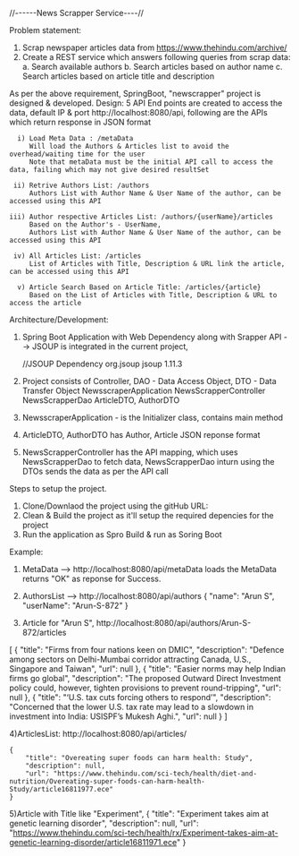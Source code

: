 //------News Scrapper Service----//

Problem statement:
1. Scrap newspaper articles data from https://www.thehindu.com/archive/
2. Create a REST service which answers following queries from scrap data:
	a. Search available authors
	b. Search articles based on author name
	c. Search articles based on article title and description

As per the above requirement, SpringBoot, "newscrapper" project is designed & developed.
Design:
5 API End points are created to access the data,  default IP & port http://localhost:8080/api, 
following are the APIs which return response in JSON format

	  i) Load Meta Data : /metaData
		 Will load the Authors & Articles list to avoid the overhead/waiting time for the user
		 Note that metaData must be the initial API call to access the data, failing which may not give desired resultSet
	 
	 ii) Retrive Authors List: /authors
		 Authors List with Author Name & User Name of the author, can be accessed using this API 
		 
	iii) Author respective Articles List: /authors/{userName}/articles
		 Based on the Author's - UserName, 
		 Authors List with Author Name & User Name of the author, can be accessed using this API 
		 
	 iv) All Articles List: /articles
		 List of Articles with Title, Description & URL link the article, can be accessed using this API 
	 
	  v) Article Search Based on Article Title: /articles/{article}
		 Based on the List of Articles with Title, Description & URL to access the article

Architecture/Development:
1) Spring Boot Application with Web Dependency along with Srapper API 
	--> JSOUP is integrated in the current project, 

	//JSOUP Dependency
	<dependency>
		<groupId>org.jsoup</groupId>
		<artifactId>jsoup</artifactId>
		<version>1.11.3</version>
	</dependency>
2) Project consists of Controller, DAO - Data Access Object, DTO - Data Transfer Object	
	NewsscraperApplication
	NewsScrapperController
	NewsScrapperDao
	ArticleDTO, AuthorDTO
		
3) NewsscraperApplication - is the Initializer class, contains main method	
4) ArticleDTO, AuthorDTO has Author, Article JSON reponse format
5) NewsScrapperController has the API mapping, which uses NewsScrapperDao to fetch data, 
   NewsScrapperDao inturn using the DTOs sends the data as per the API call
		 

Steps to setup the project.
1) Clone/Downlaod the project using the gitHub URL: 
2) Clean & Build the project as it'll setup the required depencies for the project
3) Run the application as Spro 
Build & run as Soring Boot

Example:
1) MetaData --> http://localhost:8080/api/metaData loads the MetaData returns "OK" as reponse for Success. 
2) AuthorsList --> http://localhost:8080/api/authors
{
        "name": "Arun S",
        "userName": "Arun-S-872"
}

3) Article for "Arun S", http://localhost:8080/api/authors/Arun-S-872/articles

[
    { 
        "title": "Firms from four nations keen on DMIC",
        "description": "Defence among sectors on Delhi-Mumbai corridor attracting Canada, U.S., Singapore and Taiwan",
        "url": null
    },
    {
        "title": "Easier norms may help Indian firms go global",
        "description": "The proposed Outward Direct Investment policy could, however, tighten provisions to prevent round-tripping",
        "url": null
    },
    {
        "title": "‘U.S. tax cuts forcing others to respond’",
        "description": "Concerned that the lower U.S. tax rate may lead to a slowdown in investment into India: USISPF’s Mukesh Aghi.",
        "url": null
    }
]

4)ArticlesList: http://localhost:8080/api/articles/

    {
        "title": "Overeating super foods can harm health: Study",
        "description": null,
        "url": "https://www.thehindu.com/sci-tech/health/diet-and-nutrition/Overeating-super-foods-can-harm-health-Study/article16811977.ece"
    }
	
5)Article with Title like "Experiment",
    {
        "title": "Experiment takes aim at genetic learning disorder",
        "description": null,
        "url": "https://www.thehindu.com/sci-tech/health/rx/Experiment-takes-aim-at-genetic-learning-disorder/article16811971.ece"
    }	